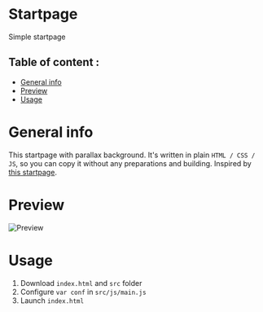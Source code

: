 # Startpage

Simple startpage

## Table of content : 

- [General info](#general-info)
- [Preview](#preview)
- [Usage](#usage)

# General info

This startpage with parallax background. It's written in plain `HTML / CSS / JS`, so you can copy it without any preparations and building. Inspired by [this startpage](https://github.com/zombieFox/voltTab). 

# Preview

![Preview](preview/preview.gif)

# Usage

1. Download `index.html` and `src` folder
2. Configure `var conf` in `src/js/main.js`
3. Launch `index.html`
